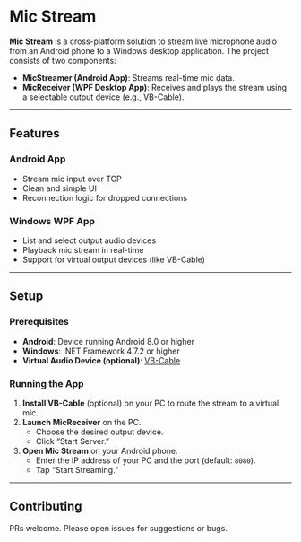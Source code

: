 # Mic Stream

**Mic Stream** is a cross-platform solution to stream live microphone audio from an Android phone to a Windows desktop application. The project consists of two components:

- **MicStreamer (Android App)**: Streams real-time mic data.
- **MicReceiver (WPF Desktop App)**: Receives and plays the stream using a selectable output device (e.g., VB-Cable).

---

## Features

### Android App

- Stream mic input over TCP
- Clean and simple UI
- Reconnection logic for dropped connections

### Windows WPF App

- List and select output audio devices
- Playback mic stream in real-time
- Support for virtual output devices (like VB-Cable)

---

## Setup

### Prerequisites

- **Android**: Device running Android 8.0 or higher
- **Windows**: .NET Framework 4.7.2 or higher
- **Virtual Audio Device (optional)**: [VB-Cable](https://www.vb-audio.com/Cable/)

### Running the App

1. **Install VB-Cable** (optional) on your PC to route the stream to a virtual mic.
2. **Launch MicReceiver** on the PC.
   - Choose the desired output device.
   - Click “Start Server.”
3. **Open Mic Stream** on your Android phone.
   - Enter the IP address of your PC and the port (default: `8080`).
   - Tap “Start Streaming.”

---

## Contributing

PRs welcome. Please open issues for suggestions or bugs.

